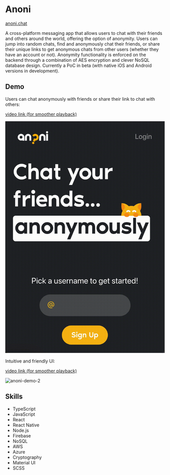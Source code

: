 # Anoni

[anoni.chat](https://anoni.chat)

A cross-platform messaging app that allows users to chat with their friends and others around the world, offering the option of anonymity. Users can jump into random chats, find and anonymously chat their friends, or share their unique links to get anonymous chats from other users (whether they have an account or not). Anonymity functionality is enforced on the backend through a combination of AES encryption and clever NoSQL database design. Currently a PoC in beta (with native iOS and Android versions in development).

## Demo

Users can chat anonymously with friends or share their link to chat with others:

[video link (for smoother playback)](https://yulian.codes/resources/anoni-demo-1.mp4)

![anoni-demo-1](/assets/anoni-demo-1.gif)

Intuitive and friendly UI:

[video link (for smoother playback)](https://yulian.codes/resources/anoni-demo-2.mp4)

![anoni-demo-2](/assets/anoni-demo-2.gif)

## Skills

- TypeScript
- JavaScript
- React
- React Native
- Node.js
- Firebase
- NoSQL
- AWS
- Azure
- Cryptography
- Material UI
- SCSS
